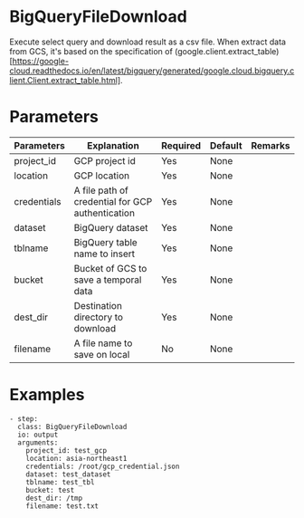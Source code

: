 # BigQueryFileDownload
Execute select query and download result as a csv file. When extract data from GCS, it's based on the specification of (google.client.extract_table)[https://google-cloud.readthedocs.io/en/latest/bigquery/generated/google.cloud.bigquery.client.Client.extract_table.html].

# Parameters
|Parameters|Explanation|Required|Default|Remarks|
|----------|-----------|--------|-------|-------|
|project_id|GCP project id|Yes|None||
|location|GCP location|Yes|None||
|credentials|A file path of credential for GCP authentication|Yes|None||
|dataset|BigQuery dataset|Yes|None||
|tblname|BigQuery table name to insert|Yes|None||
|bucket|Bucket of GCS to save a temporal data|Yes|None||
|dest_dir|Destination directory to download|Yes|None||
|filename|A file name to save on local|No|None||


# Examples
```
- step:
  class: BigQueryFileDownload
  io: output
  arguments:
    project_id: test_gcp
    location: asia-northeast1
    credentials: /root/gcp_credential.json
    dataset: test_dataset
    tblname: test_tbl
    bucket: test
    dest_dir: /tmp
    filename: test.txt
```